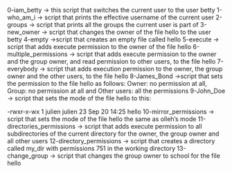 0-iam_betty -> this script that switches the current user to the user betty
1-who_am_i -> script that prints the effective username of the current user
2-groups -> script that prints all the groups the current user is part of
3-new_owner -> script that changes the owner of the file hello to the user betty
4-empty ->script that creates an empty file called hello
5-execute -> script that adds execute permission to the owner of the file hello
6-multiple_permissions -> script that adds execute permission to the owner and the group owner, and read permission to other users, to the file hello
7-everybody -> script that adds execution permission to the owner, the group owner and the other users, to the file hello
8-James_Bond ->script that sets the permission to the file hello as follows: Owner: no permission at all, Group: no permission at all and Other users: all the permissions
9-John_Doe -> script that sets the mode of the file hello to this:

-rwxr-x-wx 1 julien julien 23 Sep 20 14:25 hello
10-mirror_permissions ->  script that sets the mode of the file hello the same as olleh’s mode
11-directories_permissions -> script that adds execute permission to all subdirectories of the current directory for the owner, the group owner and all other users
12-directory_permissions ->  script that creates a directory called my_dir with permissions 751 in the working directory
13-change_group -> script that changes the group owner to school for the file hello
